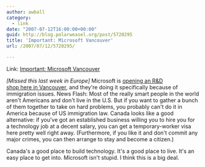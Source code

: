 ```yaml
---
author: awball
category:
  - link
date: "2007-07-12T16:00:00+00:00"
guid: http://blog.polarweasel.org/post/5720295
title: 'Important: Microsoft Vancouver'
url: /2007/07/12/5720295/

---
```

Link: [Important: Microsoft Vancouver](http://www.tbray.org/ongoing/When/200x/2007/07/12/Microsoft-Vancouver)

_\[Missed this last week in Europe\]_ Microsoft is
[opening an R&D\
shop here in Vancouver](http://www.microsoft.com/presspass/press/2007/jul07/07-05MSExpandVancouverPR.mspx), and they're doing it specifically because of
immigration issues. News Flash: Most of the really smart people in the world
aren't Americans and don't live in the U.S. But if you want to gather a
bunch of them together to take on hard problems, you probably can't do it in
America because of US immigration law. Canada looks like a good
alternative: if you've got an established business willing you to hire you
for a technology job at a decent salary, you can get a temporary-worker visa
here pretty well right away. (Furthermore, if you like it and don't commit any
major crimes, you can then arrange to stay and become a citizen.)

Canada's a good place to build technology. It's a good place to live.
It's an easy place to get into. Microsoft isn't stupid. I think this is a
big deal.
